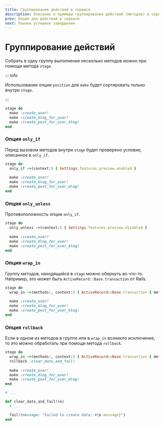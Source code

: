 ```yaml
---
title: Группирование действий в сервисе
description: Описание и примеры группирования действий (методов) в сервисе
prev: Опции для действий в сервисе
next: Раннее успешное завершение
---
```


# Группирование действий

Собрать в одну группу выполнение несколько методов можно при помощи метода `stage`.

::: info

Использование опции `position` для `make` будет сортировать только внутри `stage`.

:::

```ruby
stage do
  make :create_user!
  make :create_blog_for_user!
  make :create_post_for_user_blog!
end
```

### Опция `only_if`

Перед вызовом методов внутри `stage` будет проверено условие, описанное в `only_if`.

```ruby {2}
stage do
  only_if ->(context:) { Settings.features.preview.enabled }
  
  make :create_user!
  make :create_blog_for_user!
  make :create_post_for_user_blog!
end
```

### Опция `only_unless`

Противоположность опции `only_if`.

```ruby {2}
stage do
  only_unless ->(context:) { Settings.features.preview.disabled }
  
  make :create_user!
  make :create_blog_for_user!
  make :create_post_for_user_blog!
end
```

### Опция `wrap_in`

Группу методов, находящийся в `stage` можно обернуть во что-то.
Например, это может быть `ActiveRecord::Base.transaction` от Rails.

```ruby {2}
stage do
  wrap_in ->(methods:, context:) { ActiveRecord::Base.transaction { methods.call } }
  
  make :create_user!
  make :create_blog_for_user!
  make :create_post_for_user_blog!
end
```

### Опция `rollback`

Если в одном из методов в группе или в `wrap_in` возникло исключение, то это можно обработать при помощи метода `rollback`.

```ruby {3,12}
stage do
  wrap_in ->(methods:, context:) { ActiveRecord::Base.transaction { methods.call } }
  rollback :clear_data_and_fail!
  
  make :create_user!
  make :create_blog_for_user!
  make :create_post_for_user_blog!
end

# ...

def clear_data_and_fail!(e)
  # ...

  fail!(message: "Failed to create data: #{e.message}")
end
```
